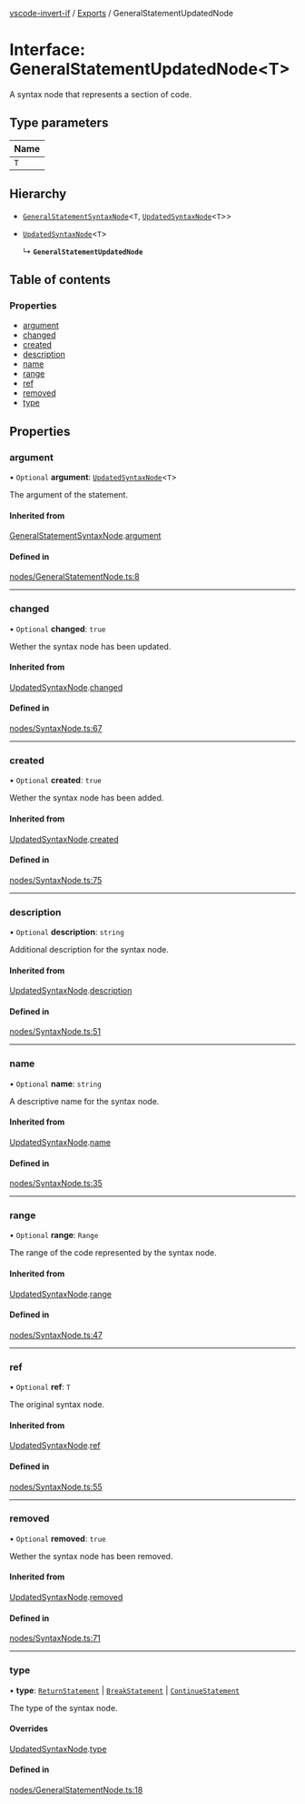 [vscode-invert-if](../README.md) / [Exports](../modules.md) / GeneralStatementUpdatedNode

# Interface: GeneralStatementUpdatedNode<T\>

A syntax node that represents a section of code.

## Type parameters

| Name |
| :------ |
| `T` |

## Hierarchy

- [`GeneralStatementSyntaxNode`](GeneralStatementSyntaxNode.md)<`T`, [`UpdatedSyntaxNode`](UpdatedSyntaxNode.md)<`T`\>\>

- [`UpdatedSyntaxNode`](UpdatedSyntaxNode.md)<`T`\>

  ↳ **`GeneralStatementUpdatedNode`**

## Table of contents

### Properties

- [argument](GeneralStatementUpdatedNode.md#argument)
- [changed](GeneralStatementUpdatedNode.md#changed)
- [created](GeneralStatementUpdatedNode.md#created)
- [description](GeneralStatementUpdatedNode.md#description)
- [name](GeneralStatementUpdatedNode.md#name)
- [range](GeneralStatementUpdatedNode.md#range)
- [ref](GeneralStatementUpdatedNode.md#ref)
- [removed](GeneralStatementUpdatedNode.md#removed)
- [type](GeneralStatementUpdatedNode.md#type)

## Properties

### argument

• `Optional` **argument**: [`UpdatedSyntaxNode`](UpdatedSyntaxNode.md)<`T`\>

The argument of the statement.

#### Inherited from

[GeneralStatementSyntaxNode](GeneralStatementSyntaxNode.md).[argument](GeneralStatementSyntaxNode.md#argument)

#### Defined in

[nodes/GeneralStatementNode.ts:8](https://github.com/1nVitr0/plugin-vscode-invert-if/blob/d1df971/packages/api/src/nodes/GeneralStatementNode.ts#L8)

___

### changed

• `Optional` **changed**: ``true``

Wether the syntax node has been updated.

#### Inherited from

[UpdatedSyntaxNode](UpdatedSyntaxNode.md).[changed](UpdatedSyntaxNode.md#changed)

#### Defined in

[nodes/SyntaxNode.ts:67](https://github.com/1nVitr0/plugin-vscode-invert-if/blob/d1df971/packages/api/src/nodes/SyntaxNode.ts#L67)

___

### created

• `Optional` **created**: ``true``

Wether the syntax node has been added.

#### Inherited from

[UpdatedSyntaxNode](UpdatedSyntaxNode.md).[created](UpdatedSyntaxNode.md#created)

#### Defined in

[nodes/SyntaxNode.ts:75](https://github.com/1nVitr0/plugin-vscode-invert-if/blob/d1df971/packages/api/src/nodes/SyntaxNode.ts#L75)

___

### description

• `Optional` **description**: `string`

Additional description for the syntax node.

#### Inherited from

[UpdatedSyntaxNode](UpdatedSyntaxNode.md).[description](UpdatedSyntaxNode.md#description)

#### Defined in

[nodes/SyntaxNode.ts:51](https://github.com/1nVitr0/plugin-vscode-invert-if/blob/d1df971/packages/api/src/nodes/SyntaxNode.ts#L51)

___

### name

• `Optional` **name**: `string`

A descriptive name for the syntax node.

#### Inherited from

[UpdatedSyntaxNode](UpdatedSyntaxNode.md).[name](UpdatedSyntaxNode.md#name)

#### Defined in

[nodes/SyntaxNode.ts:35](https://github.com/1nVitr0/plugin-vscode-invert-if/blob/d1df971/packages/api/src/nodes/SyntaxNode.ts#L35)

___

### range

• `Optional` **range**: `Range`

The range of the code represented by the syntax node.

#### Inherited from

[UpdatedSyntaxNode](UpdatedSyntaxNode.md).[range](UpdatedSyntaxNode.md#range)

#### Defined in

[nodes/SyntaxNode.ts:47](https://github.com/1nVitr0/plugin-vscode-invert-if/blob/d1df971/packages/api/src/nodes/SyntaxNode.ts#L47)

___

### ref

• `Optional` **ref**: `T`

The original syntax node.

#### Inherited from

[UpdatedSyntaxNode](UpdatedSyntaxNode.md).[ref](UpdatedSyntaxNode.md#ref)

#### Defined in

[nodes/SyntaxNode.ts:55](https://github.com/1nVitr0/plugin-vscode-invert-if/blob/d1df971/packages/api/src/nodes/SyntaxNode.ts#L55)

___

### removed

• `Optional` **removed**: ``true``

Wether the syntax node has been removed.

#### Inherited from

[UpdatedSyntaxNode](UpdatedSyntaxNode.md).[removed](UpdatedSyntaxNode.md#removed)

#### Defined in

[nodes/SyntaxNode.ts:71](https://github.com/1nVitr0/plugin-vscode-invert-if/blob/d1df971/packages/api/src/nodes/SyntaxNode.ts#L71)

___

### type

• **type**: [`ReturnStatement`](../enums/SyntaxNodeType.md#returnstatement) \| [`BreakStatement`](../enums/SyntaxNodeType.md#breakstatement) \| [`ContinueStatement`](../enums/SyntaxNodeType.md#continuestatement)

The type of the syntax node.

#### Overrides

[UpdatedSyntaxNode](UpdatedSyntaxNode.md).[type](UpdatedSyntaxNode.md#type)

#### Defined in

[nodes/GeneralStatementNode.ts:18](https://github.com/1nVitr0/plugin-vscode-invert-if/blob/d1df971/packages/api/src/nodes/GeneralStatementNode.ts#L18)
